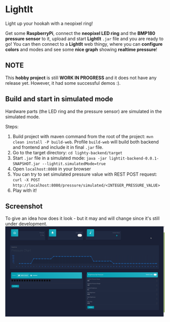 # LightIt
Light up your hookah with a neopixel ring!

Get some **RaspberryPi**, connect the **neopixel LED ring** and the **BMP180 pressure sensor** to it,
upload and start **LightIt** `.jar` file and you are ready to go!
You can then connect to a **LightIt** web thingy, where you can **configure colors** and
modes and see some **nice graph** showing **realtime pressure**!

## NOTE
This **hobby project** is still **WORK IN PROGRESS** and it does not have any release yet.
However, it had some successful demos :).

## Build and start in simulated mode
Hardware parts (the LED ring and the pressure sensor) are simulated in the simulated mode.

Steps:
1. Build project with maven command from the root of the project:
`mvn clean install -P build-web`. Profile `build-web` will build both backend and frontend
and include it in final `.jar` file.
2. Go to the target directory: `cd lighty-backend/target`
3. Start `.jar` file in a simulated mode: `java -jar lightit-backend-0.0.1-SNAPSHOT.jar --lightit.simulatedMode=true`
4. Open `localhost:8080` in your browser
5. You can try to set simulated pressure value with REST POST request:
`curl -X POST http://localhost:8080/pressure/simulated/<INTEGER_PRESSURE_VALUE>`
6. Play with it!

## Screenshot
To give an idea how does it look - but it may and will change since it's still under development.
![screenshot](./docs/lightit-screenshot.png)